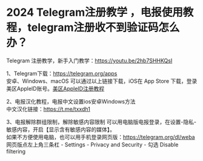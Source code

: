 # 2024 Telegram注册教学 ，电报使用教程，telegram注册收不到验证码怎么办？
Telegram 注册教学，新手入门教学：https://youtu.be/2hb7SHHKQsI

1、Telegram下载：https://telegram.org/apps<br>
安卓、Windows、macOS 可以通过以上链接下载，iOS在 App Store 下载，登录美区AppleID账号。<a href="https://github.com/kjfx/AppleID" target="_blank">美区AppleID注册教程</a>

2、电报汉化教程，电报中文设置ios安卓Windows方法<br>
中文汉化链接：https://t.me/txxdh1

3、电报解除群组限制，解除敏感内容限制
可以用电脑版电报登录，在设置-隐私-敏感内容，开启【显示含有敏感内容的媒体】。<br>
如果不方便使用电脑，也可以用手机登录网页版：https://telegram.org/dl/weba<br>
网页版点左上角三条杠 - Settings - Privacy and Security - 勾选 Disable filtering


